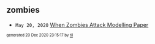 ## zombies


* <code>May 20, 2020</code> [When Zombies Attack Modelling Paper](2020-05-20T11-31-00-when-zombies-attack-modelling-paper.md)

<sup><sub>generated 20 Dec 2020 23:15:17 by <a href='https://github.com/senorprogrammer/til'>til</a></sub></sup>
